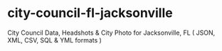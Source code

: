 # city-council-fl-jacksonville
City Council Data, Headshots &amp; City Photo for Jacksonville, FL ( JSON, XML, CSV, SQL &amp; YML formats )
